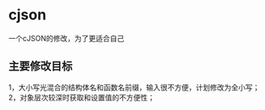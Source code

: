 # cjson
一个cJSON的修改，为了更适合自己
## 主要修改目标
1，大小写光混合的结构体名和函数名前缀，输入很不方便，计划修改为全小写；  
2，对象层次较深时获取和设置值的不方便性；  
